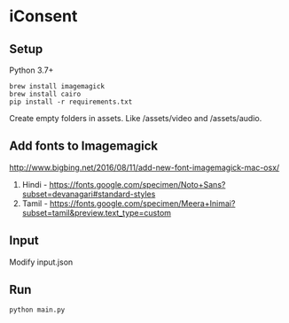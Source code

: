 # iConsent

## Setup
Python 3.7+

    brew install imagemagick
    brew install cairo
    pip install -r requirements.txt
    
Create empty folders in assets. Like /assets/video and /assets/audio.
 
## Add fonts to Imagemagick
http://www.bigbing.net/2016/08/11/add-new-font-imagemagick-mac-osx/
1. Hindi - https://fonts.google.com/specimen/Noto+Sans?subset=devanagari#standard-styles
2. Tamil - https://fonts.google.com/specimen/Meera+Inimai?subset=tamil&preview.text_type=custom
 
## Input
Modify input.json

## Run
    python main.py
 
